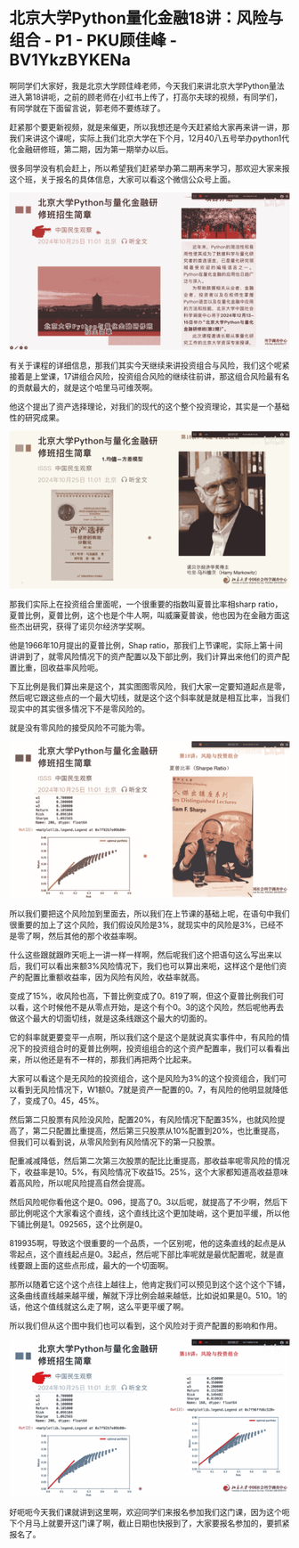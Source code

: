 # 北京大学Python量化金融18讲：风险与组合 - P1 - PKU顾佳峰 - BV1YkzBYKENa

啊同学们大家好，我是北京大学顾佳峰老师，今天我们来讲北京大学Python量法进入第18讲呃，之前的顾老师在小红书上传了，打高尔夫球的视频，有同学们，有同学就在下面留言说，郭老师不要练球了。

赶紧那个要更新视频，就是来催更，所以我想还是今天赶紧给大家再来讲一讲，那我们来讲这个课呢，实际上我们北京大学在下个月，12月40八五号举办python1代化金融研修班，第二期，因为第一期举办以后。

很多同学没有机会赶上，所以希望我们赶紧举办第二期再来学习，那欢迎大家来报这个班，关于报名的具体信息，大家可以看这个微信公众号上面。



![](img/d6fc38848a8ff6ae6d8cbf985d1606b5_1.png)

有关于课程的详细信息，那我们其实今天继续来讲投资组合与风险，我们这个呢紧接着是上堂课，17讲组合风险，投资组合风险的继续往前讲，那这组合风险最有名的贡献最大的，就是这个哈里马可维茨啊。

他这个提出了资产选择理论，对我们的现代的这个整个投资理论，其实是一个基础性的研究成果。

![](img/d6fc38848a8ff6ae6d8cbf985d1606b5_3.png)

那我们实际上在投资组合里面呢，一个很重要的指数叫夏普比率相sharp ratio，夏普比例，夏普比例，这个也是个牛人啊，叫威廉夏普诶，他也因为在金融方面这些杰出研究，获得了诺贝尔经济学奖啊。

他是1966年10月提出的夏普比例，Shap ratio，那我们上节课呢，实际上第十间讲讲到了，就零风险情况下的资产配置以及下部比例，我们计算出来他们的资产配置比重，回收益率风险呃。

下互比例是我们算出来是这个，其实图图零风险，我们大家一定要知道起点是零，然后呢它跟这些点的一个最大切线，就是这个这个斜率就是就是相互比率，当我们现实中的其实很多情况下不是零风险的。

就是没有零风险的接受风险不可能为零。

![](img/d6fc38848a8ff6ae6d8cbf985d1606b5_5.png)

所以我们要把这个风险加到里面去，所以我们在上节课的基础上呢，在语句中我们很重要的加上了这个风险，我们假设风险是3%，就现实中的风险是3%，已经不是零了啊，然后其他的那个收益率啊。

什么这些跟就跟昨天呃上一讲一样一样啊，然后呢我们这个把语句这么写出来以后，我们可以看出来额3%风险情况下，我们也可以算出来呃，这样这个是他们资产的配置比重额收益率，因为风险有风险，收益率就高。

变成了15%，收风险也高，下普比例变成了0。819了啊，但这个夏普比例我们可以看，这个时候他不是从零点开始，是这个有个0。3的这个风险，然后呢他再去做这个最大的切面切线，就是这条线跟这个最大的切面的。

它的斜率就更要变平一点啊，所以我们这个是这个是就说真实事件中，有风险的情况下的投资组合时的夏普比例啊，投资组组合的这个资产配置率，我们可以看看出来，所以他还是有不一样的，那我们再把两个比起来。

大家可以看这个是无风险的投资组合，这个是风险为3%的这个投资组合，我们可以看到无风险情况下，W1额0。7就是资产一配置的0。7，有风险的他明显就降低了，变成了0。45，45%。

然后第二只股票有风险没风险，配置20%，有风险情况下配置35%，也就风险提高了，第二只配置比重提高，然后第三只股票从10%配置到20%，也比重提高，但我们可以看到说，从零风险到有风险情况下的第一只股票。

配重减减降低，然后第二次第三次股票的配比比重提高，那收益率呢零风险的情况下，收益率是10。5%，有风险情况下收益15。25%，这个大家都知道高收益意味着高风险，所以呢风险提高自然会提高。

然后风险呢你看他这个是0。096，提高了0。3以后呢，就提高了不少啊，然后下部比例呢这个大家看这个直线，这个直线比这个更加陡峭，这个更加平缓，所以他下铺比例是1。092565，这个比例是0。

819935啊，导致这个很重要的一个品质，一个区别呢，他的这条直线的起点是从零起点，这个直线起点是0。3起点，然后呢下部比率呢就是最优配置呢，就是直线要跟上面的这些点形成，最大的一个切面啊。

那所以随着它这个这个点往上越往上，他肯定我们可以预见到这个这个这个下铺，这条曲线直线越来越平缓，解就下浮比例会越来越低，比如说如果是0。510。1的话，他这个值线就这么走了啊，这么平更平缓了啊。

所以我们但从这个图中我们也可以看到，这个风险对于资产配置的影响和作用。

![](img/d6fc38848a8ff6ae6d8cbf985d1606b5_7.png)

好呃呃今天我们课就讲到这里啊，欢迎同学们来报名参加我们这门课，因为这个呃下个月马上就要开这门课了啊，截止日期也快报到了，大家要报名参加的，要抓紧报名了。

